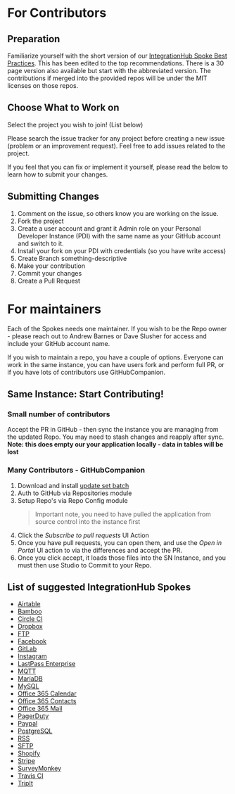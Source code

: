 # For Contributors

## Preparation

Familiarize yourself with the short version of our [IntegrationHub Spoke Best Practices](SpokeDevelopmentBestPractices.md). This has been edited to the top recommendations. There is a 30 page version also available but start with the abbreviated version. The contributions if merged into the provided repos will be under the MIT licenses on those repos.

## Choose What to Work on

Select the project you wish to join! (List below)

Please search the issue tracker for any project before creating a new issue (problem or an improvement request). Feel free to add issues related to the project.

If you feel that you can fix or implement it yourself, please read the below to learn how to submit your changes.

## Submitting Changes

1. Comment on the issue, so others know you are working on the issue.
1. Fork the project
1. Create a user account and grant it Admin role on your Personal Developer Instance (PDI) with the same name as your GitHub account and switch to it.
1. Install your fork on your PDI with credentials (so you have write access)
1. Create Branch something-descriptive
1. Make your contribution
1. Commit your changes
1. Create a Pull Request

# For maintainers

 Each of the Spokes needs one maintainer. If you wish to be the Repo owner - please reach out to Andrew Barnes or Dave Slusher for access and include your GitHub account name.

 If you wish to maintain a repo, you have a couple of options. Everyone can work in the same instance, you can have users fork and perform full PR, or if you have lots of contributors use GitHubCompanion.

## Same Instance: Start Contributing!

### Small number of contributors

Accept the PR in GitHub - then sync the instance you are managing from the updated Repo. You may need to stash changes and reapply after sync. **Note: this does empty our your application locally - data in tables will be lost**

### Many Contributors - GitHubCompanion

1. Download and install [update set batch](https://github.com/ServiceNowDevProgram/SpoketoberfestResources/raw/master/2GHC.xml)
1. Auth to GitHub via Repositories module
1. Setup Repo's via Repo Config module
    > Important note, you need to have pulled the application from source control into the instance first
1. Click the *Subscribe to pull requests* UI Action
1. Once you have pull requests, you can open them, and use the *Open in Portal* UI action to via the differences and accept the PR.
1. Once you click accept, it loads those files into the SN Instance, and you must then use Studio to Commit to your Repo.

## List of suggested IntegrationHub Spokes

* [Airtable](https://github.com/ServiceNowDevProgram/Spoketoberfest_Airtable)
* [Bamboo](https://github.com/ServiceNowDevProgram/Spoketoberfest_Bamboo)
* [Circle CI](https://github.com/ServiceNowDevProgram/Spoketoberfest_Circle_CI)
* [Dropbox](https://github.com/ServiceNowDevProgram/Spoketoberfest_Dropbox)
* [FTP](https://github.com/ServiceNowDevProgram/Spoketoberfest_FTP)
* [Facebook](https://github.com/ServiceNowDevProgram/Spoketoberfest_Facebook)
* [GitLab](https://github.com/ServiceNowDevProgram/Spoketoberfest_GitLab)
* [Instagram](https://github.com/ServiceNowDevProgram/Spoketoberfest_Instagram)
* [LastPass Enterprise](https://github.com/ServiceNowDevProgram/Spoketoberfest_LastPass_Enterprise)
* [MQTT](https://github.com/ServiceNowDevProgram/Spoketoberfest_MQTT)
* [MariaDB](https://github.com/ServiceNowDevProgram/Spoketoberfest_MariaDB)
* [MySQL](https://github.com/ServiceNowDevProgram/Spoketoberfest_MySQL)
* [Office 365 Calendar](https://github.com/ServiceNowDevProgram/Spoketoberfest_Office_365_Calendar)
* [Office 365 Contacts](https://github.com/ServiceNowDevProgram/Spoketoberfest_Office_365_Contacts)
* [Office 365 Mail](https://github.com/ServiceNowDevProgram/Spoketoberfest_Office_365_Mail)
* [PagerDuty](https://github.com/ServiceNowDevProgram/Spoketoberfest_PagerDuty)
* [Paypal](https://github.com/ServiceNowDevProgram/Spoketoberfest_Paypal)
* [PostgreSQL](https://github.com/ServiceNowDevProgram/Spoketoberfest_PostgreSQL)
* [RSS](https://github.com/ServiceNowDevProgram/Spoketoberfest_RSS)
* [SFTP](https://github.com/ServiceNowDevProgram/Spoketoberfest_SFTP)
* [Shopify](https://github.com/ServiceNowDevProgram/Spoketoberfest_Shopify)
* [Stripe](https://github.com/ServiceNowDevProgram/Spoketoberfest_Stripe)
* [SurveyMonkey](https://github.com/ServiceNowDevProgram/Spoketoberfest_SurveyMonkey)
* [Travis CI](https://github.com/ServiceNowDevProgram/Spoketoberfest_Travis_CI)
* [TripIt](https://github.com/ServiceNowDevProgram/Spoketoberfest_TripIt)
